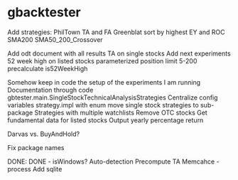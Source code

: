 # gbacktester

Add strategies:
    PhilTown TA and FA
    Greenblat
        sort by highest EY and ROC
    SMA200
    SMA50_200_Crossover

Add odt document with all results
    TA on single stocks
    Add next experiments
        52 week high on listed stocks
            parameterized position limit 5-200
            precalculate is52WeekHigh

Somehow keep in code the setup of the experiments I am running
    Documentation through code
    gbtester.main.SingleStockTechnicalAnalysisStrategies
Centralize config variables
    strategy.impl with enum
    move single stock strategies to sub-package
Strategies with multiple watchlists
Remove OTC stocks
Get fundamental data for listed stocks
Output yearly percentage return

Darvas vs. BuyAndHold?

Fix package names

DONE:
    DONE - isWindows? Auto-detection
    Precompute TA
    Memcahce - process
    Add sqlite
